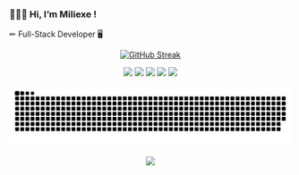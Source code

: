 <h3>🙋🏻‍♀️ Hi, I’m Miliexe !</h3>

✏ Full-Stack Developer 🖥

<div align="center">
  <a href="https://github.com/Miliexe">
    
   
   [![GitHub Streak](http://github-readme-streak-stats.herokuapp.com?user=Miliexe&hide_border=true&date_format=j%20M%5B%20Y%5D&background=DD272700&stroke=FAB795&border=0D111700&ring=E95678&fire=E96D38&currStreakNum=CFCFCF&sideNums=979797&currStreakLabel=DCA629&sideLabels=FF87AB&dates=A3A3A3)](https://git.io/streak-stats)
                             
 

<!--- links
 <a href="" target="_blank"><img src="" target="_blank"></a> 
--->
 
<a href="" target="_blank"><img src="https://img.shields.io/badge/HTML-000000?style=for-the-badge&logo=Html5&logoColor=orange" target="_blank"></a> 
<a href="" target="_blank"><img src="https://img.shields.io/badge/CSS-000000?style=for-the-badge&logo=Css3&logoColor=blue" target="_blank"></a>
<a href="" target="_blank"><img src="https://img.shields.io/badge/SASS-000000?style=for-the-badge&logo=Sass&logoColor=dd0099" target="_blank"></a> 
<a href="" target="_blank"><img src="https://img.shields.io/badge/JavaScript-000000?style=for-the-badge&logo=javascript&logoColor=F7DF1E" target="_blank"></a> 
<a href="" target="_blank"><img src="https://img.shields.io/badge/REACT-000000?style=for-the-badge&logo=React&logoColor=00ffff" target="_blank"></a> 


 
    
  ![Snake animation](https://github.com/Miliexe/Miliexe/blob/output/github-contribution-grid-snake.svg)
  
  ![](https://komarev.com/ghpvc/?username=Miliexe&label=thanks+for+visiting&style=for-the-badge&color=000000)
    
    
 </div>
